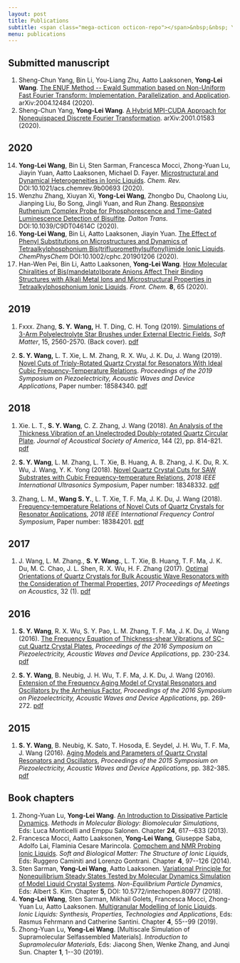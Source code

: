 ```yaml
---
layout: post
title: Publications
subtitle: <span class="mega-octicon octicon-repo"></span>&nbsp;&nbsp; Yonglei's Publications
menu: publications
---
```


## Submitted manuscript

1. Sheng-Chun Yang, Bin Li, You-Liang Zhu, Aatto Laaksonen, **Yong-Lei Wang**. [The ENUF Method -- Ewald Summation based on Non-Uniform Fast Fourier Transform: Implementation, Parallelization, and Application](https://arxiv.org/abs/2004.12484). arXiv:2004.12484 (2020).
2. Sheng-Chun Yang, **Yong-Lei Wang**. [A Hybrid MPI-CUDA Approach for Nonequispaced Discrete Fourier Transformation](https://arxiv.org/abs/2001.01583). arXiv:2001.01583 (2020).


## 2020

14. **Yong-Lei Wang**, Bin Li, Sten Sarman, Francesca Mocci, Zhong-Yuan Lu, Jiayin Yuan, Aatto Laaksonen, Michael D. Fayer. [Microstructural and Dynamical Heterogeneities in Ionic Liquids](https://pubs.acs.org/doi/abs/10.1021/acs.chemrev.9b00693). *Chem. Rev.* DOI:10.1021/acs.chemrev.9b00693 (2020).
3. Wenzhu Zhang, Xiuyan Xi, **Yong-Lei Wang**, Zhongbo Du, Chaolong Liu, Jianping
Liu, Bo Song, Jingli Yuan, and Run Zhang. [Responsive Ruthenium Complex Probe for Phosphorescence and Time-Gated Luminescence Detection of Bisulfite](https://pubs.rsc.org/en/content/articlelanding/2020/dt/c9dt04614c). *Dalton Trans.* DOI:10.1039/C9DT04614C (2020).
2. **Yong-Lei Wang**, Bin Li, Aatto Laaksonen, Jiayin Yuan. [The Effect of Phenyl Substitutions on Microstructures and Dynamics of Tetraalkylphosphonium Bis(trifluoromethylsulfonyl)imide Ionic Liquids](https://chemistry-europe.onlinelibrary.wiley.com/doi/abs/10.1002/cphc.201901206). *ChemPhysChem* DOI:10.1002/cphc.201901206 (2020).
1. Han-Wen Pei, Bin Li, Aatto Laaksonen, **Yong-Lei Wang**. [How Molecular Chiralities of Bis(mandelato)borate Anions Affect Their Binding Structures with Alkali Metal Ions and Microstructural Properties in Tetraalkylphosphonium Ionic Liquids](https://www.frontiersin.org/articles/10.3389/fchem.2020.00065/full). *Front. Chem.* **8**, 65 (2020).


## 2019











1. Fxxx. Zhang, **S. Y.** **Wang,** H. T. Ding, C. H. Tong (2019). [Simulations of 3-Arm Polyelectrolyte Star Brushes under External Electric Fields](https://pubs.rsc.org/en/content/articlelanding/2019/sm/c8sm02131g#!divAbstract), *Soft Matter*, 15, 2560-2570. (Back cover). <a href="/assets/files/2019Soft_Matter.pdf">pdf</a>

2. **S. Y. Wang,** L. T. Xie, L. M. Zhang,     R. X. Wu, J. K. Du, J. Wang (2019). [Novel Cuts of Triply-Rotated Quartz Crystal for Resonators With      Ideal Cubic Frequency-Temperature Relations](https://ieeexplore.ieee.org/document/8681866). *Proceedings     of the 2019 Symposium on Piezoelectricity, Acoustic Waves and Device     Applications*, Paper     number: 18584340. <a href="/assets/files/2019SPWADA.pdf">pdf</a>

## 2018

1. Xie. L. T., **S. Y.     Wang**, C. Z. Zhang, J. Wang (2018). [An Analysis of the Thickness Vibration of an      Unelectroded Doubly-rotated Quartz Circular Plate](https://asa.scitation.org/doi/10.1121/1.5050609?af=R). *Journal of Acoustical Society of     America*, 144 (2), pp. 814-821. <a href="/assets/files/2018JASA.pdf">pdf</a>

2.  **S. Y. Wang**, L. M. Zhang, L. T.     Xie, B. Huang, A. B. Zhang, J. K. Du, R. X. Wu, J. Wang, Y. K. Yong (2018). [Novel Quartz Crystal Cuts for SAW Substrates with      Cubic Frequency-temperature Relations,](https://ieeexplore.ieee.org/document/8579853) *2018 IEEE International Ultrasonics     Symposium*, Paper number: 18348332. <a href="/assets/files/2018IUS.pdf">pdf</a>

3.  Zhang, L. M., **Wang     S. Y.**, L. T. Xie, T. F. Ma, J. K. Du, J. Wang (2018). [Frequency-temperature Relations of Novel Cuts of      Quartz Crystals for Resonator Applications](https://ieeexplore.ieee.org/document/8597466), *2018 IEEE International Frequency     Control Symposium*, Paper number: 18384201. <a href="/assets/files/2018IFCS.pdf">pdf</a>

## 2017

1. J. Wang, L. M. Zhang.,     **S. Y. Wang.**, L. T. Xie, B. Huang, T. F. Ma, J. K. Du, M. C. Chao,     J. L. Shen, R. X. Wu, H. F. Zhang (2017). [Optimal Orientations of Quartz Crystals for Bulk      Acoustic Wave Resonators with the Consideration of Thermal Properties,](https://asa.scitation.org/doi/10.1121/2.0000724) *2017 Proceedings of Meetings on Acoustics*, 32 (1). <a href="/assets/files/2017ICU.pdf">pdf</a>

## 2016

1. **S. Y. Wang**, R. X. Wu, S. Y.     Pao, L. M. Zhang, T. F. Ma, J. K. Du, J. Wang (2016). [The Frequency Equation of Thickness-shear      Vibrations of SC-cut Quartz Crystal Plates](https://ieeexplore.ieee.org/document/7829994), *Proceedings of the 2016 Symposium     on Piezoelectricity, Acoustic Waves and Device Applications*, pp. 230-234. <a href="/assets/files/2016SPAWADA1.pdf">pdf</a>

2. **S. Y. Wang**, B. Neubig, J.     H. Wu, T. F. Ma, J. K. Du, J. Wang (2016). [Extension of the Frequency Aging Model of Crystal      Resonators and Oscillators by the Arrhenius Factor](https://ieeexplore.ieee.org/document/7830003), *Proceedings of the 2016     Symposium on Piezoelectricity, Acoustic Waves and Device Applications*,     pp. 269-272. <a href="/assets/files/2016SPAWADA.pdf">pdf</a>

## 2015

1. **S. Y. Wang**, B. Neubig, K. Sato,     T. Hosoda, E. Seydel, J. H. Wu, T. F. Ma, J. Wang (2016). [Aging Models and Parameters of Quartz Crystal      Resonators and Oscillators](https://ieeexplore.ieee.org/document/7364512/), *Proceedings of the 2015 Symposium on Piezoelectricity, Acoustic Waves and Device Applications*, pp. 382-385. <a href="/assets/files/2015SPAWADA.pdf">pdf</a>



## Book chapters


1. Zhong-Yuan Lu, **Yong-Lei Wang**. [An Introduction to Dissipative Particle Dynamics](https://link.springer.com/protocol/10.1007/978-1-62703-017-5_24). *Methods in Molecular Biology: Biomolecular Simulations*, Eds: Luca Monticelli and Emppu Salonen. Chapter **24**, 617--633 (2013).
2. Francesca Mocci, Aatto Laaksonen, **Yong-Lei Wang**, Giuseppe Saba, Adolfo Lai, Flaminia Cesare Marincola. [Compchem and NMR Probing Ionic Liquids](https://link.springer.com/chapter/10.1007/978-3-319-01698-6_4). *Soft and Biological Matter: The Structure of Ionic Liquids*, Eds: Ruggero Caminiti and Lorenzo Gontrani. Chapter **4**, 97--126 (2014).
3. Sten Sarman, **Yong-Lei Wang**, Aatto Laaksonen. [Variational Principle for Nonequilibrium Steady States Tested by Molecular Dynamics Simulation of Model Liquid Crystal Systems](https://www.intechopen.com/books/non-equilibrium-particle-dynamics/variational-principle-for-nonequilibrium-steady-states-tested-by-molecular-dynamics-simulation-of-mo). *Non-Equilibrium Particle Dynamics*, Eds: Albert S. Kim. Chapter **5**, DOI: 10.5772/intechopen.80977 (2018).
4. **Yong-Lei Wang**, Sten Sarman, Mikhail Golets, Francesca Mocci, Zhong-Yuan Lu, Aatto Laaksonen. [Multigranular Modelling of Ionic Liquids](https://www.degruyter.com/view/book/9783110583632/10.1515/9783110583632-004.xml). *Ionic Liquids: Synthesis, Properties, Technologies and Applications*, Eds: Rasmus Fehrmann and Catherine Santini. Chapter **4**, 55--99 (2019).
5. Zhong-Yuan Lu, **Yong-Lei Wang**. [Multiscale Simulation of Supramolecular Selfassembled Materials]. *Introduction to Supramolecular Materials*, Eds: Jiacong Shen, Wenke Zhang, and Junqi Sun. Chapter **1**, 1--30 (2019).

